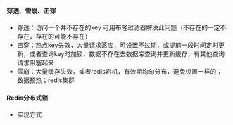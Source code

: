 #### 穿透、雪崩、击穿
- 穿透：访问一个并不存在的key 可用布隆过滤器解决此问题（不存在的一定不存在，存在的可能不存在）
- 击穿：热点key失效，大量请求落库，可设置不过期，或提前一段时间定时更新，或者查询key时加锁，数据不存在去数据库查询并更新缓存，有其他查询请求阻塞起来
- 雪崩：大量缓存失效，或者redis宕机，有效期均匀分布，避免设置一样的；数据预热；redis集群
#### Redis分布式锁
- 实现方式
